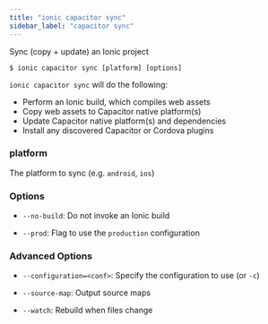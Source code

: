 ```yaml
---
title: "ionic capacitor sync"
sidebar_label: "capacitor sync"
---
```

<head>
  <title>Ionic Capacitor Sync Command: Copy + Update Android/iOS Projects</title>
  <meta name="description" content="Sync (copy + update) an Android or iOS device project with Ionic Capacitor Sync. Read our documentation to learn more about this command on Ionic apps." />
</head>



Sync (copy + update) an Ionic project

```shell
$ ionic capacitor sync [platform] [options]
```

`ionic capacitor sync` will do the following:
- Perform an Ionic build, which compiles web assets
- Copy web assets to Capacitor native platform(s)
- Update Capacitor native platform(s) and dependencies
- Install any discovered Capacitor or Cordova plugins

### platform
The platform to sync (e.g. `android`, `ios`)




### Options

 - `--no-build`: Do not invoke an Ionic build 
      
 - `--prod`: Flag to use the `production` configuration 
      


### Advanced Options

 - `--configuration=<conf>`: Specify the configuration to use (or `-c`)
      
 - `--source-map`: Output source maps 
      
 - `--watch`: Rebuild when files change 
      
